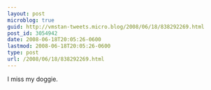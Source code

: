 ```yaml
---
layout: post
microblog: true
guid: http://vmstan-tweets.micro.blog/2008/06/18/838292269.html
post_id: 3054942
date: 2008-06-18T20:05:26-0600
lastmod: 2008-06-18T20:05:26-0600
type: post
url: /2008/06/18/838292269.html
---
```

I miss my doggie.
